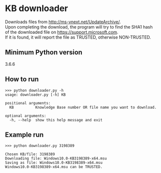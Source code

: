 # KB downloader
Downloads files from http://ms-vnext.net/UpdateArchive/.  
Upon completing the download, the program will try to find the SHA1 hash of the downloaded file on https://support.microsoft.com.  
If it is found, it will report the file as TRUSTED, otherwise NON-TRUSTED.

## Minimum Python version
3.6.6

## How to run
```
>>> python downloader.py -h
usage: downloader.py [-h] KB

positional arguments:
  KB          Knowledge Base number OR file name you want to download.

optional arguments:
  -h, --help  show this help message and exit
```

## Example run

```
>>> python downloader.py 3198389

Chosen KB/file: 3198389
Downloading file: Windows10.0-KB3198389-x64.msu
Saving as file: Windows10.0-KB3198389-x64.msu
Windows10.0-KB3198389-x64.msu can be TRUSTED.
```

